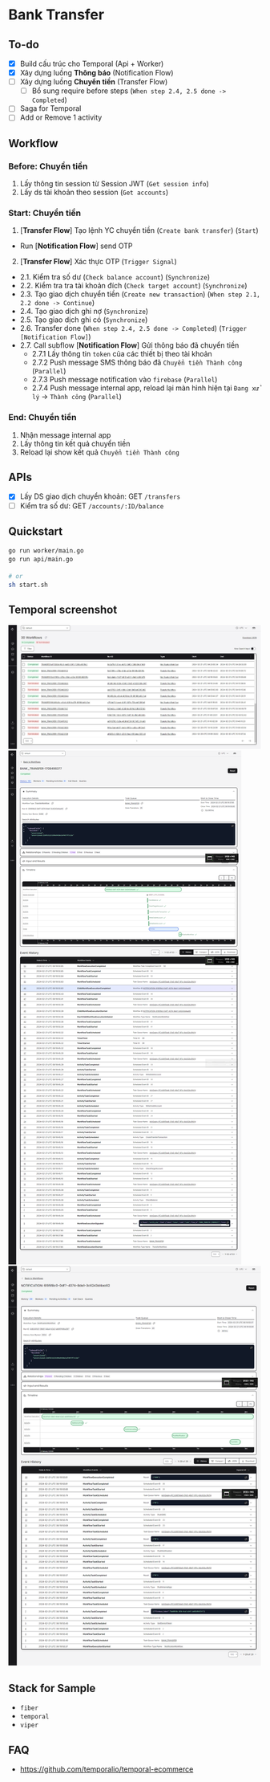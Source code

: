 # Bank Transfer

## To-do

- [x] Build cấu trúc cho Temporal (Api + Worker)
- [x] Xây dựng luồng **Thông báo** (Notification Flow)
- [ ] Xây dựng luồng **Chuyển tiền** (Transfer Flow)
  - [ ] Bổ sung require before steps (`When step 2.4, 2.5 done -> Completed`)
- [ ] Saga for Temporal
- [ ] Add or Remove 1 activity

## Workflow

### Before: Chuyển tiền

1. Lấy thông tin session từ Session JWT (`Get session info`)
2. Lấy ds tài khoản theo session (`Get accounts`)

### Start: Chuyển tiền

1. [**Transfer Flow**] Tạo lệnh YC chuyển tiền (`Create bank transfer`) (`Start`)
  - Run [**Notification Flow**] send OTP
2. [**Transfer Flow**] Xác thực OTP (`Trigger Signal`)
  - 2.1. Kiểm tra số dư (`Check balance account`) (`Synchronize`)
  - 2.2. Kiểm tra tra tài khoản đích (`Check target account`) (`Synchronize`)
  - 2.3. Tạo giao dịch chuyển tiền (`Create new transaction`) (`When step 2.1, 2.2 done -> Continue`)
  - 2.4. Tạo giao dịch ghi nợ (`Synchronize`)
  - 2.5. Tạo giao dịch ghi có (`Synchronize`)
  - 2.6. Transfer done  (`When step 2.4, 2.5 done -> Completed`) (`Trigger [Notification Flow]`)
  - 2.7. Call subflow [**Notification Flow**] Gửi thông báo đã chuyển tiền
    - 2.7.1 Lấy thông tin `token` của các thiết bị theo tài khoản
    - 2.7.2 Push message SMS thông báo đã `Chuyển tiền Thành công` (`Parallel`)
    - 2.7.3 Push message notification vào `firebase` (`Parallel`)
    - 2.7.4 Push message internal app, reload lại màn hình hiện tại `Đang xử lý` -> `Thành công` (`Parallel`)

### End: Chuyển tiền

1. Nhận message internal app
2. Lấy thông tin kết quả chuyển tiền
3. Reload lại show kết quả `Chuyển tiền Thành công`

## APIs

- [x] Lấy DS giao dịch chuyển khoản: GET `/transfers`
- [ ] Kiểm tra số dư: GET `/accounts/:ID/balance`

## Quickstart

```bash
go run worker/main.go
go run api/main.go

# or 
sh start.sh
```

## Temporal screenshot

![Screenshot](/banktransfer/docs/assets/bank-transfer-workflows.jpg)
![Screenshot](/banktransfer/docs/assets/bank-transfer-temporal-admin-log.png)
![Screenshot](/banktransfer/docs/assets/bank-transfer-sub-workflow-temporal-admin-log.png)

## Stack for Sample

- `fiber`
- `temporal`
- `viper`

## FAQ

- <https://github.com/temporalio/temporal-ecommerce>